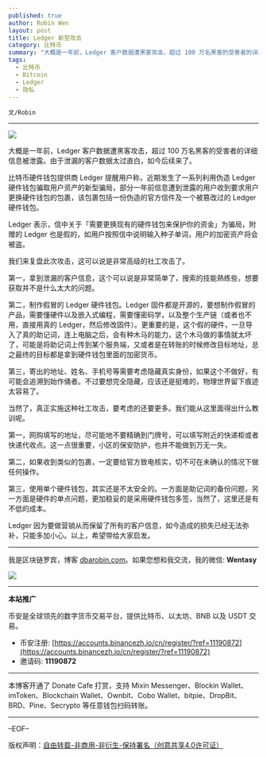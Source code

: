 ```yaml
---
published: true
author: Robin Wen
layout: post
title: Ledger 新型攻击
category: 比特币
summary: "大概是一年前，Ledger 客户数据遭黑客攻击，超过 100 万名黑客的受害者的详细信息被泄露。由于泄漏的客户数据太过直白，如今后续来了。比特币硬件钱包提供商 Ledger 提醒用户称，近期发生了一系列利用伪造 Ledger 硬件钱包骗取用户资产的新型骗局，部分一年前信息遭到泄露的用户收到要求用户更换硬件钱包的包裹，该包裹包括一份伪造的官方信件及一个被篡改过的 Ledger 硬件钱包。Ledger 因为要做营销从而保留了所有的客户信息，如今造成的损失已经无法弥补，只能多加小心。以上，希望带给大家启发。"
tags:
  - 比特币
  - Bitcoin
  - Ledger
  - 隐私
---
```


`文/Robin`

***

![](https://cdn.dbarobin.com/dzpw8qu.png)

大概是一年前，Ledger 客户数据遭黑客攻击，超过 100 万名黑客的受害者的详细信息被泄露。由于泄漏的客户数据太过直白，如今后续来了。

比特币硬件钱包提供商 Ledger 提醒用户称，近期发生了一系列利用伪造 Ledger 硬件钱包骗取用户资产的新型骗局，部分一年前信息遭到泄露的用户收到要求用户更换硬件钱包的包裹，该包裹包括一份伪造的官方信件及一个被篡改过的 Ledger 硬件钱包。

Ledger 表示，信中关于「需要更换现有的硬件钱包来保护你的资金」为骗局，附赠的 Ledger 也是假的，如用户按照信中说明输入种子单词，用户的加密资产将会被盗。

我们来复盘此次攻击，这可以说是非常高级的社工攻击了。

第一，拿到泄漏的客户信息，这个可以说是非常简单了，搜索的技能熟练些，想要获取并不是什么太大的问题。

第二，制作假冒的 Ledger 硬件钱包。Ledger 固件都是开源的，要想制作假冒的产品，需要懂硬件以及嵌入式编程，需要懂密码学，以及整个生产链（或者也不用，直接用真的 Ledger，然后修改固件）。更重要的是，这个假的硬件，一旦导入了真的助记词，连上电脑之后，会有种木马的能力，这个木马做的事情就太坏了，可能是将助记词上传到某个服务端，又或者是在转账的时候修改目标地址，总之最终的目标都是拿到硬件钱包里面的加密货币。

第三，寄出的地址、姓名、手机号等需要考虑隐藏真实身份，如果这个不做好，有可能会追溯到始作俑者。不过要想完全隐藏，应该还是挺难的，物理世界留下痕迹太容易了。

当然了，真正实施这种社工攻击，要考虑的还要更多。我们能从这里面得出什么教训呢。

第一，网购填写的地址，尽可能地不要精确到门牌号，可以填写附近的快递柜或者快递代收点。这一点很重要，小区的保安防护，也并不能做到万无一失。

第二，如果收到类似的包裹，一定要给官方致电核实，切不可在未确认的情况下做任何操作。

第三，使用单个硬件钱包，其实还是不太安全的。一方面是助记词的备份问题，另一方面是硬件的单点问题，更加稳妥的是采用硬件钱包多签，当然了，这里还是有不低的成本。

Ledger 因为要做营销从而保留了所有的客户信息，如今造成的损失已经无法弥补，只能多加小心。以上，希望带给大家启发。

***

我是区块链罗宾，博客 [dbarobin.com](https://dbarobin.com/)。如果您想和我交流，我的微信: **Wentasy**

![](https://cdn.dbarobin.com/v4yywe2.png)

***

**本站推广**

币安是全球领先的数字货币交易平台，提供比特币、以太坊、BNB 以及 USDT 交易。

* 币安注册: [https://accounts.binancezh.io/cn/register/?ref=11190872](https://accounts.binancezh.io/cn/register/?ref=11190872)
* 邀请码: **11190872**

***

本博客开通了 Donate Cafe 打赏，支持 Mixin Messenger、Blockin Wallet、imToken、Blockchain Wallet、Ownbit、Cobo Wallet、bitpie、DropBit、BRD、Pine、Secrypto 等任意钱包扫码转账。

<center>
    <div class="--donate-button"
         data-button-id="f8b9df0d-af9a-460d-8258-d3f435445075"
    ></div>
</center>

***

–EOF–

版权声明：[自由转载-非商用-非衍生-保持署名（创意共享4.0许可证）](http://creativecommons.org/licenses/by-nc-nd/4.0/deed.zh)